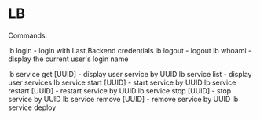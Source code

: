 # LB

Commands:

lb login  - login with Last.Backend credentials
lb logout - logout
lb whoami - display the current user's login name

lb service get [UUID]     - display user service by UUID
lb service list           - display user services
lb service start [UUID]   - start service by UUID
lb service restart [UUID] - restart service by UUID
lb service stop [UUID]    - stop service by UUID
lb service remove [UUID]  - remove service by UUID
lb service deploy